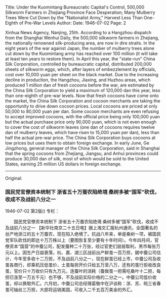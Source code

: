 Title: Under the Kuomintang Bureaucratic Capital's Control, 500,000 Silkworm Farmers in Zhejiang Province Face Desperation; Many Mulberry Trees Were Cut Down by the "Nationalist Army," Harvest Less Than One-Eighth of Pre-War Levels
Author:
Date: 1946-07-02
Page: 2

Xinhua News Agency, Nanjing, 25th. According to a Hangzhou dispatch from the Shanghai Wenhui Daily, the 500,000 silkworm farmers in Zhejiang, the nationally renowned silk-producing area, are now in dire straits. In the eight years of the war against Japan, the number of mulberry trees alone cut down by the Kuomintang army has reached over 100 million (it will take at least ten years to restore them). In April this year, the "state-run" China Silk Corporation, controlled by bureaucratic capital, distributed 200,000 sheets of silkworm eggs, which, after layers of embezzlement by officials, cost over 10,000 yuan per sheet on the black market. Due to the increasing decline in production, the Hangzhou, Jiaxing, and Huzhou areas, which produced 1 million dan of fresh cocoons before the war, are estimated by the China Silk Corporation to yield a maximum of 120,000 dan this year, less than one-eighth of pre-war levels. Now that fresh cocoons have come onto the market, the China Silk Corporation and cocoon merchants are taking the opportunity to drive down cocoon prices. Local cocoons are priced at only 50,000 to 80,000 yuan per dan. Some cocoon merchants are even refusing to accept improved cocoons, with the official price being only 100,000 yuan but the actual purchase price only 90,000 yuan, which is not even enough to cover the cost of silkworm leaves (one dan of cocoons requires twelve dan of mulberry leaves, which have risen to 15,000 yuan per dan), less than half the actual pre-war price. The China Silk Corporation buys cocoons at low prices but uses them to obtain foreign exchange. In early June, Ge Jingzhong, general manager of the China Silk Corporation, said in Shanghai that the spring cocoons from Zhejiang, Jiangsu, and Anhui provinces could produce 30,000 dan of silk, most of which would be sold to the United States, earning 25 million US dollars in foreign exchange.



<hr /> 

Original: 


### 国民党官僚资本统制下  浙省五十万蚕农陷绝境  桑树多被“国军”砍伐，收成不及战前八分之一

1946-07-02
第2版()
专栏：

　　国民党官僚资本统制下
    浙省五十万蚕农陷绝境
    桑树多被“国军”砍伐，收成不及战前八分之一
    【新华社南京二十五日电】据上海文汇报杭州通讯，全国著名的丝产地浙江的五十万蚕农，现在陷入绝境了。抗战八年来，单是桑树一项，被国民党军队砍伐的即达十万万株以上（要图恢复至少要有十年时间）。今年四月间，官僚资本“国营”的中蚕公司，配发蚕种二十万张，经过官吏们层层取利，黑市每张万元以上。因生产日益衰落，杭、嘉、湖三区战前出产鲜茧一百万担，据中蚕公司估计，今年至多收十二万担，不及战前八分之一，现在鲜茧已经上市，中蚕公司及收茧各商行，却乘机压低茧价，土茧每担开价只给五万至八万，还有的茧行拒收改良茧，官价只十万收价只有九万元，连蚕叶的消耗（蚕做茧一担需吃桑叶十二担，每担已涨至一万五千元）也不够，不及战前实际价格的二分之一。中蚕公司低价收茧，却以换取外汇。六月初，中蚕公司总经理葛敬中在沪谈称：浙、苏、皖三省春茧可抽丝三万担，大部将运销美国，可收入二千五百万美金的外汇。
